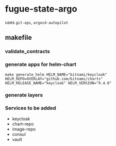 # fugue-state-argo
uses `git-ops`, `argocd-autopilot`
## makefile
### validate_contracts
### generate apps for helm-chart
```make generate_helm HELM_NAME="bitnami/keycloak" HELM_REPO=OVERLAY="github.com/bitnami/charts" HELM_RELEASE_NAME="keycloak" HELM_VERSION="9.4.0"```

### generate layers

### Services to be added
- keycloak
- chart-repo
- image-repo
- consul
- vault